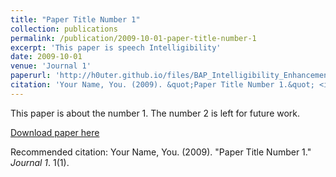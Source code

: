 ```yaml
---
title: "Paper Title Number 1"
collection: publications
permalink: /publication/2009-10-01-paper-title-number-1
excerpt: 'This paper is speech Intelligibility'
date: 2009-10-01
venue: 'Journal 1'
paperurl: 'http://h0uter.github.io/files/BAP_Intelligibility_Enhancement_2_.pdf'
citation: 'Your Name, You. (2009). &quot;Paper Title Number 1.&quot; <i>Journal 1</i>. 1(1).'
---
```

This paper is about the number 1. The number 2 is left for future work.

[Download paper here](http://h0uter.github.io/files/BAP_Intelligibility_Enhancement_2_.pdf)

Recommended citation: Your Name, You. (2009). "Paper Title Number 1." <i>Journal 1</i>. 1(1).